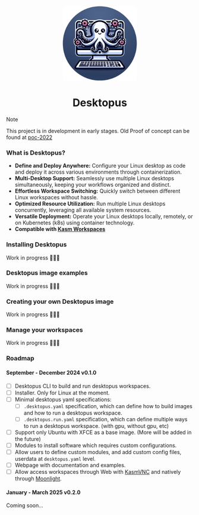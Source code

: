 <div align="center">
<img src="https://raw.githubusercontent.com/desktopus-org/.github/main/design/logo_rounded.png" width="200" height="200">
</div>
<h1 align="center">Desktopus</h1>

> [!NOTE]
> This project is in development in early stages.
> Old Proof of concept can be found at [poc-2022](https://github.com/desktopus-org/desktopus/tree/poc-2022)

### What is Desktopus?

- **Define and Deploy Anywhere:** Configure your Linux desktop as code and deploy it across various environments through containerization.
- **Multi-Desktop Support:** Seamlessly use multiple Linux desktops simultaneously, keeping your workflows organized and distinct.
- **Effortless Workspace Switching:** Quickly switch between different Linux workspaces without hassle.
- **Optimized Resource Utilization:** Run multiple Linux desktops concurrently, leveraging all available system resources.
- **Versatile Deployment:** Operate your Linux desktops locally, remotely, or on Kubernetes (k8s) using container technology.
- **Compatible with [Kasm Workspaces](https://kasmweb.com/)**

### Installing Desktopus

Work in progress 👨🏻‍💻

### Desktopus image examples

Work in progress 👨🏻‍💻

### Creating your own Desktopus image

Work in progress 👨🏻‍💻

### Manage your workspaces

Work in progress 👨🏻‍💻

### Roadmap

#### September - December 2024 v0.1.0

- [ ] Desktopus CLI to build and run desktopus workspaces.
- [ ] Installer. Only for Linux at the moment.
- [ ] Minimal desktopus yaml specifications:
    - [ ] `.desktopus.yaml` specification, which can define how to build images and how to run a desktopus workspace.
    - [ ] `.desktopus.run.yaml` specification, which can define multiple ways to run a desktopus workspace. (with gpu, without gpu, etc)
- [ ] Support only Ubuntu with XFCE as a base image. (More will be added in the future)
- [ ] Modules to install software which requires custom configurations.
- [ ] Allow users to define custom modules, and add custom config files, userdata at `desktopus.yaml` level.
- [ ] Webpage with documentation and examples.
- [ ] Allow access workspaces through Web with [KasmVNC](https://kasmweb.com/kasmvnc) and natively through [Moonlight](https://moonlight-stream.org/).

#### January - March 2025 v0.2.0

Coming soon...
